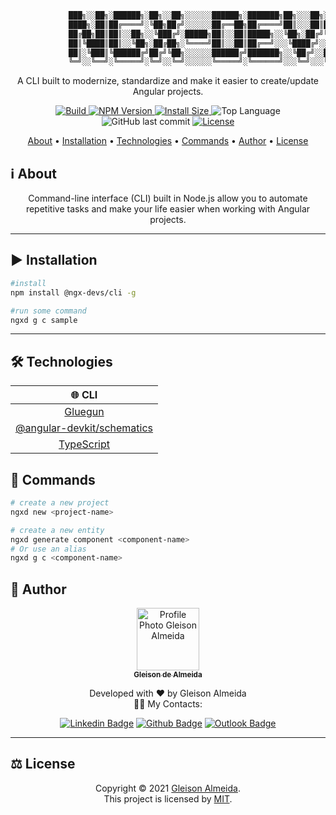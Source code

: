 <div align="center">

```bash
             ███╗░░██╗░██████╗░██╗░░██╗░░░░░░██████╗░███████╗██╗░░░██╗░██████╗  ░█████╗░██╗░░░░░██╗
             ████╗░██║██╔════╝░╚██╗██╔╝░░░░░░██╔══██╗██╔════╝██║░░░██║██╔════╝  ██╔══██╗██║░░░░░██║
             ██╔██╗██║██║░░██╗░░╚███╔╝░█████╗██║░░██║█████╗░░╚██╗░██╔╝╚█████╗░  ██║░░╚═╝██║░░░░░██║
             ██║╚████║██║░░╚██╗░██╔██╗░╚════╝██║░░██║██╔══╝░░░╚████╔╝░░╚═══██╗  ██║░░██╗██║░░░░░██║
             ██║░╚███║╚██████╔╝██╔╝╚██╗░░░░░░██████╔╝███████╗░░╚██╔╝░░██████╔╝  ╚█████╔╝███████╗██║
             ╚═╝░░╚══╝░╚═════╝░╚═╝░░╚═╝░░░░░░╚═════╝░╚══════╝░░░╚═╝░░░╚═════╝░  ░╚════╝░╚══════╝╚═╝
```

A CLI built to modernize, standardize and make it easier to create/update Angular projects.

</div>

<p align="center">

  <a href="https://github.com/ngx-devs/ngx-devs-cli/actions?query=workflow%3A%22CI%22">
    <img alt="Build" src="https://github.com/ngx-devs/ngx-devs-cli/workflows/CI/badge.svg">
  </a>

  <a href="https://www.npmjs.com/package/@ngx-devs/cli">
    <img alt="NPM Version" src="https://img.shields.io/npm/v/@ngx-devs/cli">
  </a>

  <a href="https://packagephobia.com/result?p=@ngx-devs/cli">
    <img alt="Install Size" src="https://packagephobia.com/badge?p=@ngx-devs/cli&">
  </a>

  <img alt="Top Language" src="https://img.shields.io/github/languages/top/ngx-devs/ngx-devs-cli?color=3498db">

  <img alt="GitHub last commit" src="https://img.shields.io/github/last-commit/ngx-devs/ngx-devs-cli?color=3498db&label=latest commit">

   <a href="https://github.com/ngx-devs/ngx-devs-cli/blob/main/LICENSE">
      <img alt="License" src="https://img.shields.io/packagist/l/doctrine/orm.svg">
  </a>

</p>

<p align="center"> 
 <a href="#information_source-about">About</a> •
 <a href="#arrow_forward-installation">Installation</a> •
 <a href="#hammer_and_wrench-technologies">Technologies</a> •  
 <a href="#hammer_and_wrench-commands">Commands</a> •   
 <a href="#boy-author">Author</a> •
 <a href="#balance_scale-license">License</a>
</p>

## :information_source: About

<div align="center">

Command-line interface (CLI) built in Node.js allow you to automate repetitive tasks and make your life easier when working with Angular projects.

---

</div>

## :arrow_forward: **Installation**

```bash
#install
npm install @ngx-devs/cli -g

#run some command
ngxd g c sample
```

---

## :hammer_and_wrench: **Technologies**

<div align="center">

|                               :globe_with_meridians: CLI                               |
| :------------------------------------------------------------------------------------: |
|                    [Gluegun](https://www.npmjs.com/package/gluegun)                    |
| [@angular-devkit/schematics](https://www.npmjs.com/package/@angular-devkit/schematics) |
|                     [TypeScript](https://www.typescriptlang.org/)                      |

</div>

## :robot: Commands

```bash
# create a new project
ngxd new <project-name>
```

```bash
# create a new entity
ngxd generate component <component-name>
# Or use an alias
ngxd g c <component-name>
```

## :boy: **Author**

<div align="center">

<a href="https://github.com/gleisonkz">
 <img src="https://avatars1.githubusercontent.com/u/9919?s=200&v=4" width="100px;" alt="Profile Photo Gleison Almeida"/>
 <br/>
 <sub><b>Gleison de Almeida</b></sub>
</a>

Developed with ❤️ by Gleison Almeida <br/> 👋🏽 My Contacts:

[![Linkedin Badge](https://img.shields.io/badge/-Gleison-blue?style=flat-square&logo=Linkedin&logoColor=white)](https://www.linkedin.com/in/gleison-ribeiro-a65257119) [![Github Badge](https://img.shields.io/badge/-Gleison-000?style=flat-square&logo=Github&logoColor=white)](https://github.com/gleisonkz) [![Outlook Badge](https://img.shields.io/badge/-Gleison-0078d4?style=flat-square&logo=microsoft-outlook&logoColor=white)](mailto:gleisonsubzerokz@gmail.com)

</div>

---

## :balance_scale: **License**

<div align="center">

Copyright © 2021 [Gleison Almeida](https://github.com/gleisonkz).<br />
This project is licensed by [MIT](./LICENSE).

</div>
